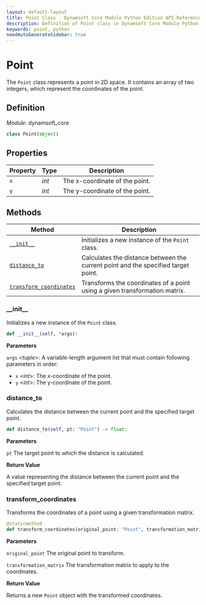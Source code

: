 ```yaml
---
layout: default-layout
title: Point Class - Dynamsoft Core Module Python Edition API Reference
description: Definition of Point class in Dynamsoft Core Module Python Edition.
keywords: point, python
needAutoGenerateSidebar: true
---
```


# Point

The `Point` class represents a point in 2D space. It contains an array of two integers, which represent the coordinates of the point.

## Definition

*Module:* dynamsoft_core

```python
class Point(object)
```

## Properties 

| Property  | Type | Description |
|-----------|------|-------------|
| `x` | *int* | The x-coordinate of the point. |
| `y` | *int* | The y-coordinate of the point. |

## Methods

| Method               | Description |
|----------------------|-------------|
| [`__init__`](#__init__) | Initializes a new instance of the `Point` class. |
| [`distance_to`](#distance_to) | Calculates the distance between the current point and the specified target point. |
| [`transform_coordinates`](#transform_coordinates) | Transforms the coordinates of a point using a given transformation matrix. |

### \_\_init\_\_

Initializes a new instance of the `Point` class.

```python
def __init__(self, *args):
```

**Parameters**

`args` <*tuple*>: A variable-length argument list that must contain following parameters in order:

- `x` <*int*>: The x-coordinate of the point.
- `y` <*int*>: The y-coordinate of the point.


### distance_to

Calculates the distance between the current point and the specified target point.

```python
def distance_to(self, pt: "Point") -> float:
```

**Parameters**

`pt` The target point to which the distance is calculated.

**Return Value**

A value representing the distance between the current point and the specified target point.

### transform_coordinates

Transforms the coordinates of a point using a given transformation matrix.

```python
@staticmethod
def transform_coordinates(original_point: "Point", transformation_matrix: List[float]) -> "Point":
```

**Parameters**

`original_point` The original point to transform.

`transformation_matrix` The transformation matrix to apply to the coordinates.

**Return Value**

Returns a new `Point` object with the transformed coordinates.

